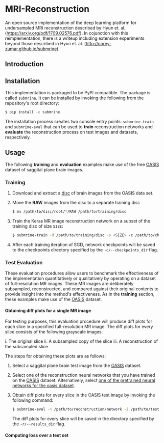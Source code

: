 # MRI-Reconstruction
An open source implementation of the deep learning platform for undersampled MRI reconstruction described by Hyun et. al. (https://arxiv.org/pdf/1709.02576.pdf). In cojunction with this reimplementation, there is a writeup including extension experiments beyond those described in Hyun et. al. (http://corey-zumar.github.io/submrine).

## Introduction

## Installation
This implementation is packaged to be PyPI compatible. The package is called `submrine`. It can be installed by invoking the following from the repository's root directory:

```sh
$ pip install -e submrine
```

The installation process creates two console entry points: `submrine-train` and `submrine-eval` that can be used to **train** reconstruction networks and **evaluate** the reconstruction process on test images and datasets, respectively.

## Usage

The following **training** and **evaluation** examples make use of the free [OASIS](http://www.oasis-brains.org/) dataset of saggital plane brain images.

### Training

1. Download and extract a [disc](http://www.oasis-brains.org/app/template/Tools.vm) of brain images from the OASIS data set.

2. Move the **RAW** images from the disc to a separate training disc

   ```sh
   $ mv /path/to/disc/root/*/RAW /path/to/training/disc
   ```

3. Train the Keras MR image reconstruction network on a subset of the training disc of size `SIZE`:

   ```sh
   $ submrine-train -d /path/to/training/disc -s <SIZE> -c /path/to/checkpoints/directory -g <num_gpus> -b <batch_size> -s 4 -lf .04
   ```
   
4. After each training iteration of SGD, network checkpoints will be saved to the checkpoints directory specified by the `-c/--checkpoints_dir` flag. 
   
### Test Evaluation

These evaluation procedures allow users to benchmark the effectiveness of the implementation quantitatively or qualitatively by operating on a dataset of full-resolution MR images. These MR images are deliberately subsampled, reconstructed, and compared against their original contents to provide insight into the method's effectiveness. As in the **training** section, these examples make use of the [OASIS](http://www.oasis-brains.org/) dataset.

#### Obtaining diff plots for a single MR image

For testing purposes, this evaluation procedure will produce diff plots for each slice in a specified full-resolution MR image.
The diff plots for every slice consists of the following grayscale images:

   i. The original slice
   ii. A subsampled copy of the slice
   iii. A reconstruction of the subsampled slice 

The steps for obtaining these plots are as follows:

1. Select a saggital plane brain test image from the [OASIS](http://www.oasis-brains.org/) dataset.

2. Select one of the reconstruction neural networks that you have trained on the [OASIS](http://www.oasis-brains.org/) dataset. Alternatively, select [one of the pretrained neural networks for the oasis dataset](pretrained_nets/oasis).

3. Obtain diff plots for every slice in the OASIS test image by invoking the following command:
   
   ```sh
   $ submrine-eval -n /path/to/reconstruction/network -i /path/to/test/image -r /path/to/results/dir
   ```
   
   The diff plots for every slice will be saved in the directory specified by the `-r/--results_dir` flag.
   
#### Computing loss over a test set
